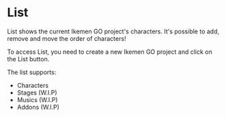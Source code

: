 # List
List shows the current Ikemen GO project's characters. It's possible to add, remove and move the
order of characters!

To access List, you need to create a new Ikemen GO project and click on the List button.

The list supports:
- Characters
- Stages (W.I.P)
- Musics (W.I.P)
- Addons (W.I.P)
